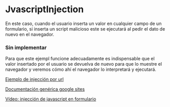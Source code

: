 # JvascriptInjection

En este caso, cuando el usuario inserta un valor en cualquier campo de un formulario, si inserta un script malicioso
este se ejecutará al pedir el dato de nuevo en el navegador.

### Sin implementar

Para que este ejempl funcione adecuadamente es indispensable que el valor insertado por el usuario se devuelva de nuevo
para que lo muestre el navegador y veremos cómo ahí el navegador lo interpretará y ejecutará.

<p><a href="https://www.softwaretestinghelp.com/javascript-injection-tutorial/">
Ejemplo de injección por url</a</p>

<p><a href="https://sites.google.com/site/xssvulnerabilities/examples-of-javascript-injection-code">
Documentación genérica google sites</a</p>

<p><a href="https://www.youtube.com/watch?v=Pavl4MYFfSw">
Vídeo: injección de javascript en formulario</a</p>

